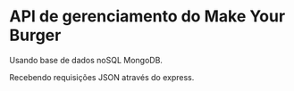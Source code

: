 ## <h1>API de gerenciamento do Make Your Burger</h1>

Usando base de dados noSQL MongoDB.

Recebendo requisições JSON através do express.